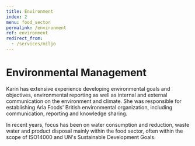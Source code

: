```yaml
---
title: Environment
index: 2
menu: food_sector
permalink: /environment
ref: environment
redirect_from:
  - /services/miljo
---
```


# Environmental Management

Karin has extensive experience developing environmental goals and objectives, environmental reporting as well as internal and external communication on the environment and climate. 
She was responsible for establishing Arla Foods' British environmental organization, including communication, reporting and knowledge sharing.

In recent years, focus has been on water consumption and reduction, waste water and product disposal mainly within the food sector, often within the scope of ISO14000 and UN's Sustainable Development Goals.


